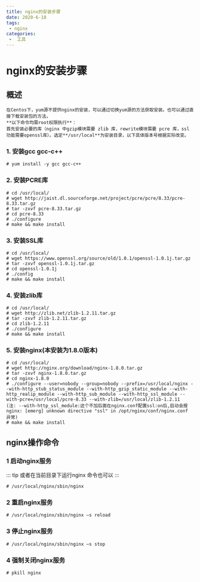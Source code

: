 ```yaml
---
title: nginx的安装步骤
date: 2020-6-18
tags:
 - nginx
categories:
 -  工具
---
```


# nginx的安装步骤

## 概述
    在Centos下，yum源不提供nginx的安装，可以通过切换yum源的方法获取安装。也可以通过直接下载安装包的方法，
    **以下命令均需root权限执行**：
    首先安装必要的库（nginx 中gzip模块需要 zlib 库，rewrite模块需要 pcre 库，ssl 功能需要openssl库）。选定**/usr/local**为安装目录，以下具体版本号根据实际改变。

### 1. 安装gcc gcc-c++

```shell
# yum install -y gcc gcc-c++
```

### 2. 安装PCRE库
```shell
# cd /usr/local/
# wget http://jaist.dl.sourceforge.net/project/pcre/pcre/8.33/pcre-8.33.tar.gz
# tar -zxvf pcre-8.33.tar.gz
# cd pcre-8.33
# ./configure
# make && make install
```

### 3. 安装SSL库

```shell
# cd /usr/local/
# wget https://www.openssl.org/source/old/1.0.1/openssl-1.0.1j.tar.gz
# tar -zxvf openssl-1.0.1j.tar.gz
# cd openssl-1.0.1j
# ./config
# make && make install
```

### 4. 安装zlib库

```shell
# cd /usr/local/
# wget http://zlib.net/zlib-1.2.11.tar.gz
# tar -zxvf zlib-1.2.11.tar.gz
# cd zlib-1.2.11
# ./configure
# make && make install
```
### 5.  安装nginx(本安装为1.8.0版本)

```shell
# cd /usr/local/
# wget http://nginx.org/download/nginx-1.8.0.tar.gz
# tar -zxvf nginx-1.8.0.tar.gz
# cd nginx-1.8.0 
# ./configure --user=nobody --group=nobody --prefix=/usr/local/nginx --with-http_stub_status_module --with-http_gzip_static_module --with-http_realip_module --with-http_sub_module --with-http_ssl_module --with-pcre=/usr/local/pcre-8.33 --with-zlib=/usr/local/zlib-1.2.11
(注: --with-http_ssl_module:这个不加后面在nginx.conf配置ssl:on后,启动会报nginx: [emerg] unknown directive "ssl" in /opt/nginx/conf/nginx.conf 异常)
# make && make install

```
##  nginx操作命令

### 1 启动nginx服务

::: tip
或者在当前目录下运行nginx 命令也可以
:::

```shell
# /usr/local/nginx/sbin/nginx
```

### 2 重启nginx服务
```shell
# /usr/local/nginx/sbin/nginx –s reload

```
### 3 停止nginx服务

```shell
# /usr/local/nginx/sbin/nginx –s stop
```
### 4  强制关闭nginx服务

```shell
# pkill nginx
```















